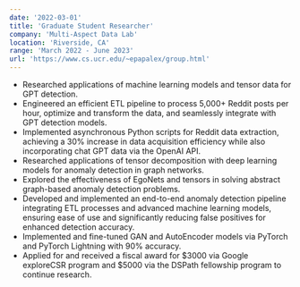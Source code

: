 ```yaml
---
date: '2022-03-01'
title: 'Graduate Student Researcher'
company: 'Multi-Aspect Data Lab'
location: 'Riverside, CA'
range: 'March 2022 - June 2023'
url: 'https://www.cs.ucr.edu/~epapalex/group.html'
---
```


- Researched applications of machine learning models and tensor data for GPT detection.
- Engineered an efficient ETL pipeline to process 5,000+ Reddit posts per hour, optimize and transform the data, and seamlessly integrate with GPT detection models.
- Implemented asynchronous Python scripts for Reddit data extraction, achieving a 30% increase in data acquisition efficiency while also incorporating chat GPT data via the OpenAI API.
- Researched applications of tensor decomposition with deep learning models for anomaly detection in graph networks.
- Explored the effectiveness of EgoNets and tensors in solving abstract graph-based anomaly detection problems.
- Developed and implemented an end-to-end anomaly detection pipeline integrating ETL processes and advanced machine learning models, ensuring ease of use and significantly reducing false positives for enhanced detection accuracy.
- Implemented and fine-tuned GAN and AutoEncoder models via PyTorch and PyTorch Lightning with 90% accuracy.
- Applied for and received a fiscal award for $3000 via Google exploreCSR program and $5000 via the DSPath fellowship program to continue research.
